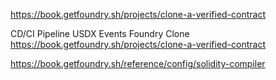 https://book.getfoundry.sh/projects/clone-a-verified-contract


CD/CI Pipeline
USDX Events
Foundry Clone
https://book.getfoundry.sh/projects/clone-a-verified-contract


https://book.getfoundry.sh/reference/config/solidity-compiler